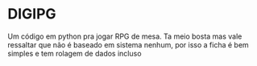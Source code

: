 # DIGIPG
Um código em python pra jogar RPG de mesa. Ta meio bosta mas vale ressaltar que não é baseado em sistema nenhum, por isso a ficha é bem simples e tem rolagem de dados incluso
